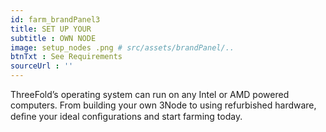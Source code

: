```yaml
---
id: farm_brandPanel3
title: SET UP YOUR 
subtitle : OWN NODE
image: setup_nodes .png # src/assets/brandPanel/..
btnTxt : See Requirements
sourceUrl : ''
---
```

ThreeFold’s operating system can run on any Intel or AMD powered computers. From building your own 3Node to using refurbished hardware, deﬁne your ideal conﬁgurations and start farming today.